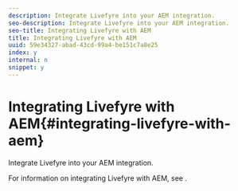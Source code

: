 ```yaml
---
description: Integrate Livefyre into your AEM integration.
seo-description: Integrate Livefyre into your AEM integration.
seo-title: Integrating Livefyre with AEM
title: Integrating Livefyre with AEM
uuid: 59e34327-abad-43cd-99a4-be151c7a8e25
index: y
internal: n
snippet: y
---
```


# Integrating Livefyre with AEM{#integrating-livefyre-with-aem}

Integrate Livefyre into your AEM integration.

For information on integrating Livefyre with AEM, see [](https://helpx.adobe.com/experience-manager/6-3/sites/administering/using/livefyre.html).
